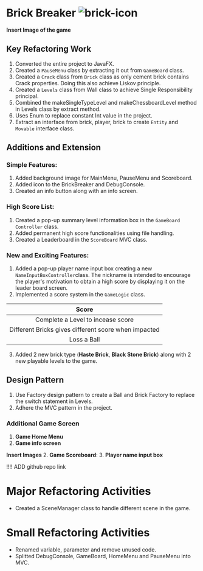# Brick Breaker ![brick-icon](https://img.icons8.com/cotton/50/000000/brick-wall.png)

**Insert Image of the game**

## Key Refactoring Work
1. Converted the entire project to JavaFX.
2. Created a ```PauseMenu``` class by extracting it out from ```GameBoard``` class.
3. Created a ```Crack``` class from ```Brick``` class as only cement brick contains Crack properties. 
Doing this also achieve Liskov principle.
4. Created a ```Levels``` class from Wall class to achieve Single Responsibility principal.
5. Combined the makeSingleTypeLevel and makeChessboardLevel method in Levels class by extract method.
6. Uses Enum to replace constant Int value in the project.
7. Extract an interface from brick, player, brick to create ```Entity``` and ```Movable``` interface class.


## Additions and Extension
### Simple Features:
1. Added background image for MainMenu, PauseMenu and Scoreboard.
2. Added icon to the BrickBreaker and DebugConsole.
3. Created an info button along with an info screen.

### High Score List:
1. Created a pop-up summary level information box in the ```GameBoard Controller``` class.
2. Added permanent high score functionalities using file handling.
3. Created a Leaderboard in the ```ScoreBoard``` MVC class. 

### New and Exciting Features:
1. Added a pop-up player name input box creating a new ```NameInputBoxController```class. The nickname is intended to encourage the player's 
motivation to obtain a high score by displaying it on the leader board screen.
2. Implemented a score system in the ```GameLogic``` class.

|                      **Score**                       |                        
|:----------------------------------------------------:| 
|          Complete a Level to incease score           | 
| Different Bricks gives different score when impacted |
|                     Loss a Ball                      |


3. Added 2 new brick type (**Haste Brick**, **Black Stone Brick**) along with 2 new playable levels to the game.

## Design Pattern
1. Use Factory design pattern to create a Ball and Brick Factory to replace the switch statement in Levels.
3. Adhere the MVC pattern in the project.

### Additional Game Screen
1. **Game Home Menu**
2. **Game info screen**

**Insert Images**
2. **Game Scoreboard**:
3. **Player name input box**

!!!! ADD github repo link



# Major Refactoring Activities
- Created a SceneManager class to handle different scene in the game.


# Small Refactoring Activities
- Renamed variable, parameter and remove unused code.
- Splitted DebugConsole, GameBoard, HomeMenu and PauseMenu into MVC.

